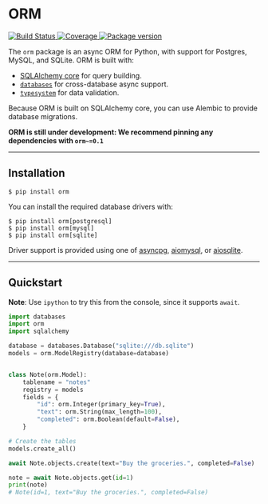 # ORM

<p>
<a href="https://github.com/encode/orm/actions">
    <img src="https://github.com/encode/orm/workflows/Test%20Suite/badge.svg" alt="Build Status">
</a>
<a href="https://codecov.io/gh/encode/orm">
    <img src="https://codecov.io/gh/encode/orm/branch/master/graph/badge.svg" alt="Coverage">
</a>
<a href="https://pypi.org/project/orm/">
    <img src="https://badge.fury.io/py/orm.svg" alt="Package version">
</a>
</p>

The `orm` package is an async ORM for Python, with support for Postgres,
MySQL, and SQLite. ORM is built with:

* [SQLAlchemy core][sqlalchemy-core] for query building.
* [`databases`][databases] for cross-database async support.
* [`typesystem`][typesystem] for data validation.

Because ORM is built on SQLAlchemy core, you can use Alembic to provide
database migrations.

**ORM is still under development: We recommend pinning any dependencies with `orm~=0.1`**

---

## Installation

```shell
$ pip install orm
```

You can install the required database drivers with:

```shell
$ pip install orm[postgresql]
$ pip install orm[mysql]
$ pip install orm[sqlite]
```

Driver support is provided using one of [asyncpg][asyncpg], [aiomysql][aiomysql], or [aiosqlite][aiosqlite].

---

## Quickstart

**Note**: Use `ipython` to try this from the console, since it supports `await`.

```python
import databases
import orm
import sqlalchemy

database = databases.Database("sqlite:///db.sqlite")
models = orm.ModelRegistry(database=database)


class Note(orm.Model):
    tablename = "notes"
    registry = models
    fields = {
        "id": orm.Integer(primary_key=True),
        "text": orm.String(max_length=100),
        "completed": orm.Boolean(default=False),
    }

# Create the tables
models.create_all()

await Note.objects.create(text="Buy the groceries.", completed=False)

note = await Note.objects.get(id=1)
print(note)
# Note(id=1, text="Buy the groceries.", completed=False)
```

[sqlalchemy-core]: https://docs.sqlalchemy.org/en/latest/core/
[asyncpg]: https://github.com/MagicStack/asyncpg
[aiomysql]: https://github.com/aio-libs/aiomysql
[aiosqlite]: https://github.com/jreese/aiosqlite

[databases]: https://github.com/encode/databases
[typesystem]: https://github.com/encode/typesystem
[typesystem-fields]: https://www.encode.io/typesystem/fields/
